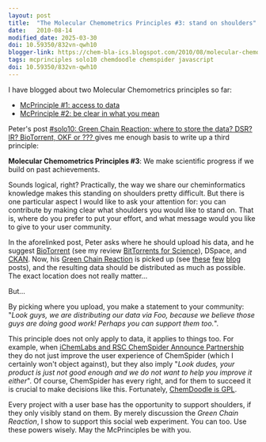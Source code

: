 ```yaml
---
layout: post
title:  "The Molecular Chemometrics Principles #3: stand on shoulders"
date:   2010-08-14
modified_date: 2025-03-30
doi: 10.59350/832vn-qwh10
blogger-link: https://chem-bla-ics.blogspot.com/2010/08/molecular-chemometrics-principles-3.html
tags: mcprinciples solo10 chemdoodle chemspider javascript
doi: 10.59350/832vn-qwh10
---
```


I have blogged about two Molecular Chemometrics principles so far:

* [McPrinciple #1: access to data](https://chem-bla-ics.linkedchemistry.info/2010/08/09/molecular-chemometrics-principles-1.html)
* [McPrinciple #2: be clear in what you mean](https://chem-bla-ics.linkedchemistry.info/2010/08/12/molecular-chemometrics-principles-2-be.html)

Peter's post [#solo10: Green Chain Reaction; where to store the data? DSR? IR? BioTorrent, OKF or ??? <i class="fa-solid fa-recycle fa-xs"></i>](https://blogs.ch.cam.ac.uk/pmr/2010/08/14/solo10-green-chain-reaction-where-to-store-the-data-dsr-ir-biotorrent-okf-or/)
gives me enough basis to write up a third principle:

**Molecular Chemometrics Principles #3**: We make scientific progress if we build on past achievements.

Sounds logical, right? Practically, the way we share our cheminformatics knowledge makes this standing on shoulders pretty difficult.
But there is one particular aspect I would like to ask your attention for: you can contribute by making clear what shoulders
you would like to stand on. That is, where do you prefer to put your effort, and what message would you like to give to your user community.

In the aforelinked post, Peter asks where he should upload his data, and he suggest [BioTorrent](http://www.biotorrents.net/) (see my review
[BitTorrents for Science](http://chem-bla-ics.blogspot.com/2010/04/bittorrents-for-science.html)), DSpace, and [CKAN](http://www.ckan.net/).
Now, his [Green Chain Reaction](http://www.google.se/search?sourceid=chrome&client=ubuntu&channel=cs&ie=UTF-8&q=%22Green+Chain+Reaction%22)
is picked up (see [these](http://researchremix.wordpress.com/2010/08/11/green-chain-reaction-project-putting-my-minutes-where-my-mouth-is/)
[few](http://scienceonlinelondon.wikidot.com/topics:green-chain-reaction) [blog <i class="fa-solid fa-recycle fa-xs"></i>](https://blogs.ch.cam.ac.uk/pmr/2010/08/14/solo10-green-chain-reaction-much-progress-and-continued-request-for-help/) posts),
and the resulting data should be distributed as much as possible. The exact location does not really matter...

But...

By picking where you upload, you make a statement to your community: "*Look guys, we are distributing our data via Foo, because we believe those guys are doing good work! Perhaps you can support them too.*".

This principle does not only apply to data, it applies to things too. For example, when
[iChemLabs and RSC ChemSpider Announce Partnership](http://www.chemspider.com/blog/ichemlabs-and-rsc-chemspider-announce-partnership.html)
they do not just improve the user experience of ChemSpider (which I certainly won't object against), but they also imply
"*Look dudes, your product is just not good enough and we do not want to help you improve it either*".
Of course, ChemSpider has every right, and for them to succeed it is crucial to make decisions like this. Fortunately,
[ChemDoodle is GPL](http://web.chemdoodle.com/installation.php).

Every project with a user base has the opportunity to support shoulders, if they only visibly stand on them. By merely discussion the
*Green Chain Reaction*, I show to support this social web experiment. You can too. Use these powers wisely. May the McPrinciples be with you.
